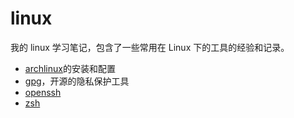 # linux

我的 linux 学习笔记，包含了一些常用在 Linux 下的工具的经验和记录。

- [archlinux](archlinux.md)的安装和配置
- [gpg](gpg.md)，开源的隐私保护工具
- [openssh](openssh.md)
- [zsh](zsh/README.md)

